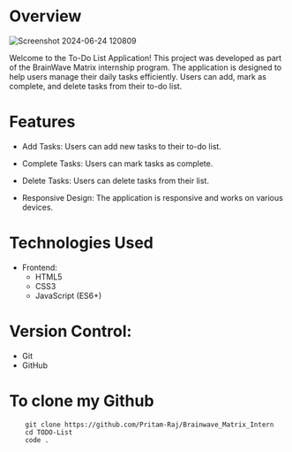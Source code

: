 # Overview
![Screenshot 2024-06-24 120809](https://github.com/Pritam-Raj/Brainwave_Matrix_Intern/assets/128879895/443751a7-39b4-41d6-b94c-9ef3715f0de7)

Welcome to the To-Do List Application! This project was developed as part of the BrainWave Matrix internship program. The application is designed to help users manage their daily tasks efficiently. Users can add, mark as complete, and delete tasks from their to-do list.

# Features
- Add Tasks: Users can add new tasks to their to-do list.
- Complete Tasks: Users can mark tasks as complete.
- Delete Tasks: Users can delete tasks from their list.

- Responsive Design: The application is responsive and works on various devices.
# Technologies Used
- Frontend:
    - HTML5
    - CSS3
    - JavaScript (ES6+)

# Version Control:
- Git
- GitHub

# To clone my Github 
```
    git clone https://github.com/Pritam-Raj/Brainwave_Matrix_Intern
    cd TODO-List
    code .
```
